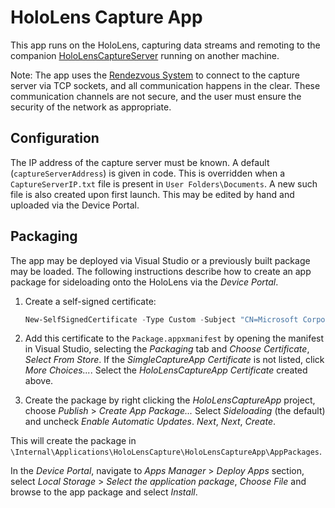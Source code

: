 ﻿# HoloLens Capture App

This app runs on the HoloLens, capturing data streams and remoting to the companion [HoloLensCaptureServer](../HoloLensCaptureServer) running on another machine.

Note: The app uses the [Rendezvous System](https://github.com/microsoft/psi/wiki/Rendezvous-System) to connect to the capture server via TCP sockets, and all communication happens in the clear. These communication channels are not secure, and the user must ensure the security of the network as appropriate.

## Configuration

The IP address of the capture server must be known. A default (`captureServerAddress`) is given in code. This is overridden when a `CaptureServerIP.txt` file is present in `User Folders\Documents`. A new such file is also created upon first launch. This may be edited by hand and uploaded via the Device Portal.

## Packaging

The app may be deployed via Visual Studio or a previously built package may be loaded. The following instructions describe how to create an app package for sideloading onto the HoloLens via the _Device Portal_.

1) Create a self-signed certificate:

	```powershell
	New-SelfSignedCertificate -Type Custom -Subject "CN=Microsoft Corporation, O=Microsoft Corporation, C=US" -KeyUsage DigitalSignature -FriendlyName "HoloLensCaptureApp Certificate" -CertStoreLocation "Cert:\CurrentUser\My" -TextExtension @("2.5.29.37={text}1.3.6.1.5.5.7.3.3", "2.5.29.19={text}")
	```

2) Add this certificate to the `Package.appxmanifest` by opening the manifest in Visual Studio, selecting the _Packaging_ tab and _Choose Certificate_, _Select From Store_. If the _SimgleCaptureApp Certificate_ is not listed, click _More Choices..._. Select the _HoloLensCaptureApp Certificate_ created above.

3) Create the package by right clicking the _HoloLensCaptureApp_ project, choose _Publish_ > _Create App Package..._ Select _Sideloading_ (the default) and uncheck _Enable Automatic Updates_. _Next_, _Next_, _Create_.

This will create the package in `\Internal\Applications\HoloLensCapture\HoloLensCaptureApp\AppPackages`.

In the _Device Portal_, navigate to _Apps Manager_ > _Deploy Apps_ section, select _Local Storage_ > 
_Select the application package_, _Choose File_ and browse to the app package and select _Install_.
